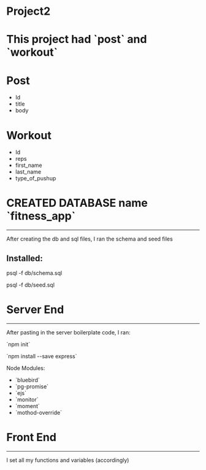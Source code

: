 # Project2

<h1>This project had `post` and `workout`</h1>

<h1>Post</h1>

<ul>
    <li>Id</li>
    <li>title</li>
    <li>body</li>
</ul>

<h1>Workout</h1>
<ul>
    <li>Id</li>
    <li>reps</li>
    <li>first_name</li>
    <li>last_name</li>
    <li>type_of_pushup</li>
</ul>
    
<h1>CREATED DATABASE name `fitness_app`</h1>
<hr>
    <p>After creating the db and sql files, I ran the schema and seed files</p>
<h2>Installed:</h2>
    <p>psql -f db/schema.sql</p>
    <p>psql -f db/seed.sql</p>

<h1>Server End</h1>
<hr>
    <p>After pasting in the server boilerplate code, I ran:</p>
    <p>`npm init`</p>
    <p>`npm install --save express`</p>
    <p>Node Modules:</p>
<ul>
    <li>`bluebird`</li>
    <li>`pg-promise`</li>
    <li>`ejs`</li>
    <li>`monitor`</li>
    <li>`moment`</li>
    <li>`mothod-override`</li>
</ul>

<h1>Front End</h1>
<hr>
    <p> I set all my functions and variables (accordingly)</p>
    
